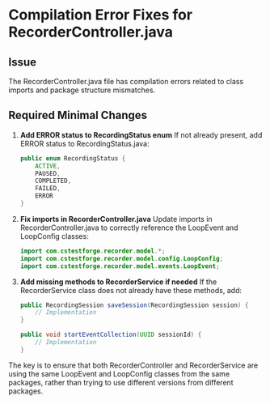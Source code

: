 # Compilation Error Fixes for RecorderController.java

## Issue
The RecorderController.java file has compilation errors related to class imports and package structure mismatches.

## Required Minimal Changes

1. **Add ERROR status to RecordingStatus enum**
   If not already present, add ERROR status to RecordingStatus.java:
   ```java
   public enum RecordingStatus {
       ACTIVE,
       PAUSED,
       COMPLETED,
       FAILED,
       ERROR
   }
   ```

2. **Fix imports in RecorderController.java**
   Update imports in RecorderController.java to correctly reference the LoopEvent and LoopConfig classes:
   ```java
   import com.cstestforge.recorder.model.*;
   import com.cstestforge.recorder.model.config.LoopConfig;
   import com.cstestforge.recorder.model.events.LoopEvent;
   ```

3. **Add missing methods to RecorderService if needed**
   If the RecorderService class does not already have these methods, add:
   ```java
   public RecordingSession saveSession(RecordingSession session) {
       // Implementation
   }
   
   public void startEventCollection(UUID sessionId) {
       // Implementation
   }
   ```

The key is to ensure that both RecorderController and RecorderService are using the same LoopEvent and LoopConfig classes from the same packages, rather than trying to use different versions from different packages. 